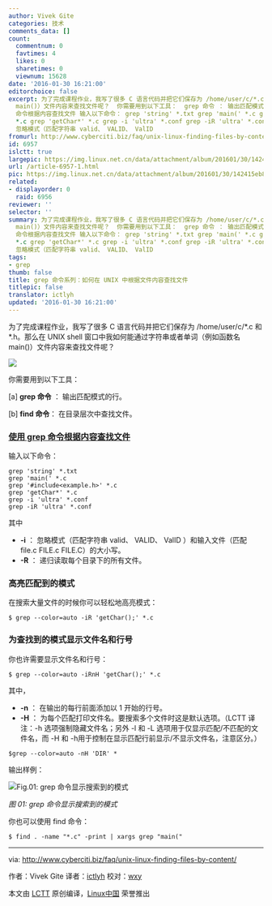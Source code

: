 ```yaml
---
author: Vivek Gite
categories: 技术
comments_data: []
count:
  commentnum: 0
  favtimes: 4
  likes: 0
  sharetimes: 0
  viewnum: 15628
date: '2016-01-30 16:21:00'
editorchoice: false
excerpt: 为了完成课程作业，我写了很多 C 语言代码并把它们保存为 /home/user/c/*.c 和 *.h。那么在 UNIX shell 窗口中我如何能通过字符串或者单词（例如函数名
  main()）文件内容来查找文件呢？  你需要用到以下工具：  grep 命令 ： 输出匹配模式的行。  find 命令： 在目录层次中查找文件。 使用 grep
  命令根据内容查找文件 输入以下命令： grep 'string' *.txt grep 'main(' *.c grep '#includeexample.h'
  *.c grep 'getChar*' *.c grep -i 'ultra' *.conf grep -iR 'ultra' *.conf  其中  -i ：
  忽略模式（匹配字符串 valid、 VALID、 ValID
fromurl: http://www.cyberciti.biz/faq/unix-linux-finding-files-by-content/
id: 6957
islctt: true
largepic: https://img.linux.net.cn/data/attachment/album/201601/30/142415eb8bz8oz420182x8.jpg
url: /article-6957-1.html
pic: https://img.linux.net.cn/data/attachment/album/201601/30/142415eb8bz8oz420182x8.jpg.thumb.jpg
related:
- displayorder: 0
  raid: 6956
reviewer: ''
selector: ''
summary: 为了完成课程作业，我写了很多 C 语言代码并把它们保存为 /home/user/c/*.c 和 *.h。那么在 UNIX shell 窗口中我如何能通过字符串或者单词（例如函数名
  main()）文件内容来查找文件呢？  你需要用到以下工具：  grep 命令 ： 输出匹配模式的行。  find 命令： 在目录层次中查找文件。 使用 grep
  命令根据内容查找文件 输入以下命令： grep 'string' *.txt grep 'main(' *.c grep '#includeexample.h'
  *.c grep 'getChar*' *.c grep -i 'ultra' *.conf grep -iR 'ultra' *.conf  其中  -i ：
  忽略模式（匹配字符串 valid、 VALID、 ValID
tags:
- grep
thumb: false
title: grep 命令系列：如何在 UNIX 中根据文件内容查找文件
titlepic: false
translator: ictlyh
updated: '2016-01-30 16:21:00'
---
```


为了完成课程作业，我写了很多 C 语言代码并把它们保存为 /home/user/c/\*.c 和 \*.h。那么在 UNIX shell 窗口中我如何能通过字符串或者单词（例如函数名 main()）文件内容来查找文件呢？


![](/data/attachment/album/201601/30/142415eb8bz8oz420182x8.jpg)


你需要用到以下工具：


[a] **grep 命令** ： 输出匹配模式的行。


[b] **find 命令**： 在目录层次中查找文件。


### [使用 grep 命令根据内容查找文件](http://www.cyberciti.biz/faq/howto-search-find-file-for-text-string/)


输入以下命令：



```
grep 'string' *.txt
grep 'main(' *.c
grep '#include<example.h>' *.c
grep 'getChar*' *.c
grep -i 'ultra' *.conf
grep -iR 'ultra' *.conf

```

其中


* **-i** ： 忽略模式（匹配字符串 valid、 VALID、 ValID ）和输入文件（匹配 file.c FILE.c FILE.C）的大小写。
* **-R** ： 递归读取每个目录下的所有文件。


### 高亮匹配到的模式


在搜索大量文件的时候你可以轻松地高亮模式：



```
$ grep --color=auto -iR 'getChar();' *.c

```

### 为查找到的模式显示文件名和行号


你也许需要显示文件名和行号：



```
$ grep --color=auto -iRnH 'getChar();' *.c

```

其中，


* **-n** ： 在输出的每行前面添加以 1 开始的行号。
* **-H** ： 为每个匹配打印文件名。要搜索多个文件时这是默认选项。（LCTT 译注：-h 选项强制隐藏文件名；另外 -l 和 -L 选项用于仅显示匹配/不匹配的文件名，而 -H 和 -h用于控制在显示匹配行前显示/不显示文件名，注意区分。）



```
$grep --color=auto -nH 'DIR' *
```

输出样例：


![Fig.01: grep 命令显示搜索到的模式](/data/attachment/album/201601/30/142614k0kfszpz1y1kpdyh.png)


*图 01: grep 命令显示搜索到的模式*


你也可以使用 find 命令：



```
$ find . -name "*.c" -print | xargs grep "main("

```



---


via: <http://www.cyberciti.biz/faq/unix-linux-finding-files-by-content/>


作者：Vivek Gite 译者：[ictlyh](http://mutouxiaogui.cn/blog/) 校对：[wxy](https://github.com/wxy)


本文由 [LCTT](https://github.com/LCTT/TranslateProject) 原创编译，[Linux中国](https://linux.cn/) 荣誉推出
